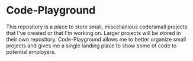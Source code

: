 # Code-Playground
This repository is a place to store small, miscellanious code/small projects that I've created or that I'm working on. Larger projects will be stored in their own repository.
Code-Playground allows me to better organize small projects and gives me a single landing place to show some of code to potential employers.
